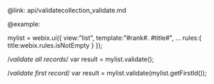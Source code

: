 @link: api/validatecollection_validate.md

@example:

mylist = webix.ui({
    view:"list",
    template:"#rank#. #title#",
    ...
    rules:{
		title:webix.rules.isNotEmpty
	}
});

/*validate all records*/
var result = mylist.validate();

/*validate first record*/
var result = mylist.validate(mylist.getFirstId());
